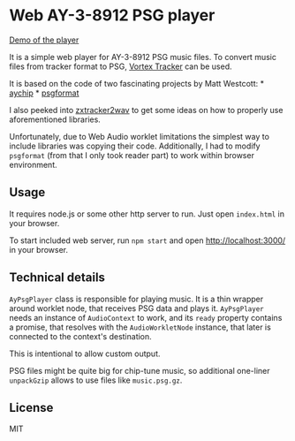 # Web AY-3-8912 PSG player

[Demo of the player](https://jsmith01.github.io/web-ay/)

It is a simple web player for AY-3-8912 PSG music files. To convert music files from tracker format to PSG,
[Vortex Tracker](https://github.com/ivanpirog/vortextracker) can be used.

It is based on the code of two fascinating projects by Matt Westcott:
    * [aychip](https://github.com/reverietracker/aychip)
    * [psgformat](https://github.com/reverietracker/psgformat)

I also peeked into [zxtracker2wav](https://github.com/reverietracker/zxtracker2wav)
to get some ideas on how to properly use aforementioned libraries.

Unfortunately, due to Web Audio worklet limitations the simplest way to include libraries was copying their code.
Additionally, I had to modify `psgformat` (from that I only took reader part) to work within browser environment.


## Usage

It requires node.js or some other http server to run. Just open `index.html` in your browser.

To start included web server, run `npm start` and open [http://localhost:3000/](http://localhost:3000/) in your browser.


## Technical details

`AyPsgPlayer` class is responsible for playing music. It is a thin wrapper around worklet node, that receives PSG data
and plays it. `AyPsgPlayer` needs an instance of `AudioContext` to work, and its `ready` property contains a promise,
that resolves with the `AudioWorkletNode` instance, that later is connected to the context's destination.

This is intentional to allow custom output.

PSG files might be quite big for chip-tune music, so additional one-liner `unpackGzip` allows to use files like `music.psg.gz`.


## License

MIT
